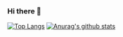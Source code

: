 ### Hi there 👋

<!--
**ranjithran/ranjithran** is a ✨ _special_ ✨ repository because its `README.md` (this file) appears on your GitHub profile.

Here are some ideas to get you started:

- 🔭 I’m currently working on ...
- 🌱 I’m currently learning ...
- 👯 I’m looking to collaborate on ...
- 🤔 I’m looking for help with ...
- 💬 Ask me about ...
- 📫 How to reach me: ...
- 😄 Pronouns: ...
- ⚡ Fun fact: ...
-->

[![Top Langs](https://github-readme-stats.vercel.app/api/top-langs/?username=ranjithran&layout=compact)](https://github.com/tarunsinghofficial/github-readme-stats)
[![Anurag's github stats](https://github-readme-stats.vercel.app/api?username=ranjithran)](https://github.com/anuraghazra/github-readme-stats)
